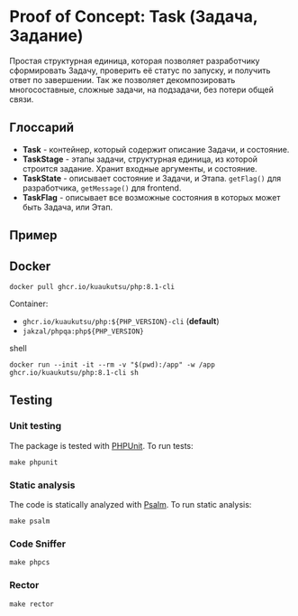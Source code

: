 # Proof of Concept: Task (Задача, Задание)

Простая структурная единица, которая позволяет разработчику сформировать Задачу, проверить её статус по запуску, и получить ответ по завершении.
Так же позволяет декомпозировать многосоставные, сложные задачи, на подзадачи, без потери общей связи.

## Глоссарий

- **Task** - контейнер, который содержит описание Задачи, и состояние.
- **TaskStage** - этапы задачи, структурная единица, из которой строится задание. Хранит входные аргументы, и состояние.
- **TaskState** - описывает состояние и Задачи, и Этапа. `getFlag()` для разработчика, `getMessage()` для frontend.
- **TaskFlag** - описывает все возможные состояния в которых может быть Задача, или Этап.

## Пример

## Docker

```shell
docker pull ghcr.io/kuaukutsu/php:8.1-cli
```

Container:
- `ghcr.io/kuaukutsu/php:${PHP_VERSION}-cli` (**default**)
- `jakzal/phpqa:php${PHP_VERSION}`

shell

```shell
docker run --init -it --rm -v "$(pwd):/app" -w /app ghcr.io/kuaukutsu/php:8.1-cli sh
```

## Testing

### Unit testing

The package is tested with [PHPUnit](https://phpunit.de/). To run tests:

```shell
make phpunit
```

### Static analysis

The code is statically analyzed with [Psalm](https://psalm.dev/). To run static analysis:

```shell
make psalm
```

### Code Sniffer

```shell
make phpcs
```

### Rector

```shell
make rector
```
